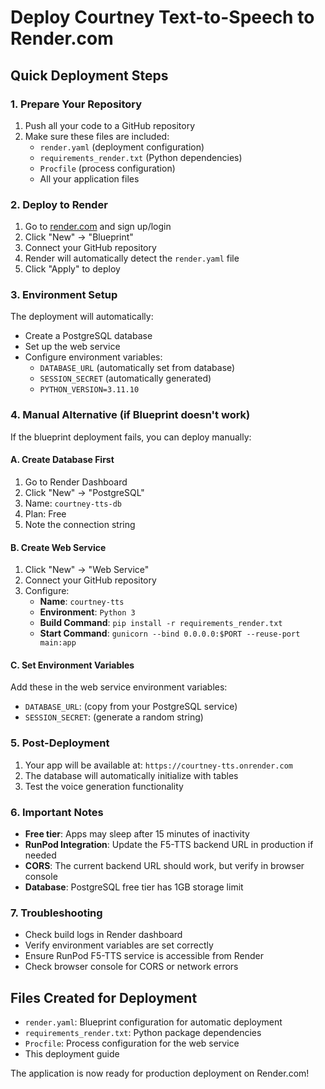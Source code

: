 # Deploy Courtney Text-to-Speech to Render.com

## Quick Deployment Steps

### 1. Prepare Your Repository
1. Push all your code to a GitHub repository
2. Make sure these files are included:
   - `render.yaml` (deployment configuration)
   - `requirements_render.txt` (Python dependencies)
   - `Procfile` (process configuration)
   - All your application files

### 2. Deploy to Render
1. Go to [render.com](https://render.com) and sign up/login
2. Click "New" → "Blueprint"
3. Connect your GitHub repository
4. Render will automatically detect the `render.yaml` file
5. Click "Apply" to deploy

### 3. Environment Setup
The deployment will automatically:
- Create a PostgreSQL database
- Set up the web service
- Configure environment variables:
  - `DATABASE_URL` (automatically set from database)
  - `SESSION_SECRET` (automatically generated)
  - `PYTHON_VERSION=3.11.10`

### 4. Manual Alternative (if Blueprint doesn't work)
If the blueprint deployment fails, you can deploy manually:

#### A. Create Database First
1. Go to Render Dashboard
2. Click "New" → "PostgreSQL"
3. Name: `courtney-tts-db`
4. Plan: Free
5. Note the connection string

#### B. Create Web Service
1. Click "New" → "Web Service"
2. Connect your GitHub repository
3. Configure:
   - **Name**: `courtney-tts`
   - **Environment**: `Python 3`
   - **Build Command**: `pip install -r requirements_render.txt`
   - **Start Command**: `gunicorn --bind 0.0.0.0:$PORT --reuse-port main:app`

#### C. Set Environment Variables
Add these in the web service environment variables:
- `DATABASE_URL`: (copy from your PostgreSQL service)
- `SESSION_SECRET`: (generate a random string)

### 5. Post-Deployment
1. Your app will be available at: `https://courtney-tts.onrender.com`
2. The database will automatically initialize with tables
3. Test the voice generation functionality

### 6. Important Notes
- **Free tier**: Apps may sleep after 15 minutes of inactivity
- **RunPod Integration**: Update the F5-TTS backend URL in production if needed
- **CORS**: The current backend URL should work, but verify in browser console
- **Database**: PostgreSQL free tier has 1GB storage limit

### 7. Troubleshooting
- Check build logs in Render dashboard
- Verify environment variables are set correctly
- Ensure RunPod F5-TTS service is accessible from Render
- Check browser console for CORS or network errors

## Files Created for Deployment
- `render.yaml`: Blueprint configuration for automatic deployment
- `requirements_render.txt`: Python package dependencies  
- `Procfile`: Process configuration for the web service
- This deployment guide

The application is now ready for production deployment on Render.com!
